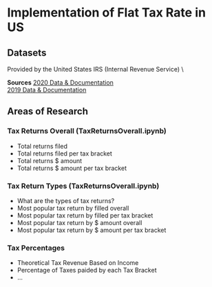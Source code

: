 # Implementation of Flat Tax Rate in US


## Datasets
Provided by the United States IRS (Internal Revenue Service) \

**Sources**
[2020 Data & Documentation](https://www.irs.gov/statistics/soi-tax-stats-individual-income-tax-statistics-2020-zip-code-data-soi) \
[2019 Data & Documentation](https://www.irs.gov/statistics/soi-tax-stats-individual-income-tax-statistics-2019-zip-code-data-soi)


## Areas of Research

### Tax Returns Overall (TaxReturnsOverall.ipynb)
- Total returns filed
- Total returns filed per tax bracket
- Total returns $ amount
- Total returns $ amount per tax bracket

### Tax Return Types (TaxReturnsOverall.ipynb)
- What are the types of tax returns?
- Most popular tax return by filled overall
- Most popular tax return by filled per tax bracket
- Most popular tax return by $ amount overall
- Most popular tax return by $ amount per tax bracket

### Tax Percentages
- Theoretical Tax Revenue Based on Income
- Percentage of Taxes paided by each Tax Bracket
- ...
